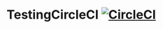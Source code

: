 # TestingCircleCI [![CircleCI](https://circleci.com/gh/beeryt/TestingCircleCI.svg?style=svg)](https://circleci.com/gh/beeryt/TestingCircleCI)
